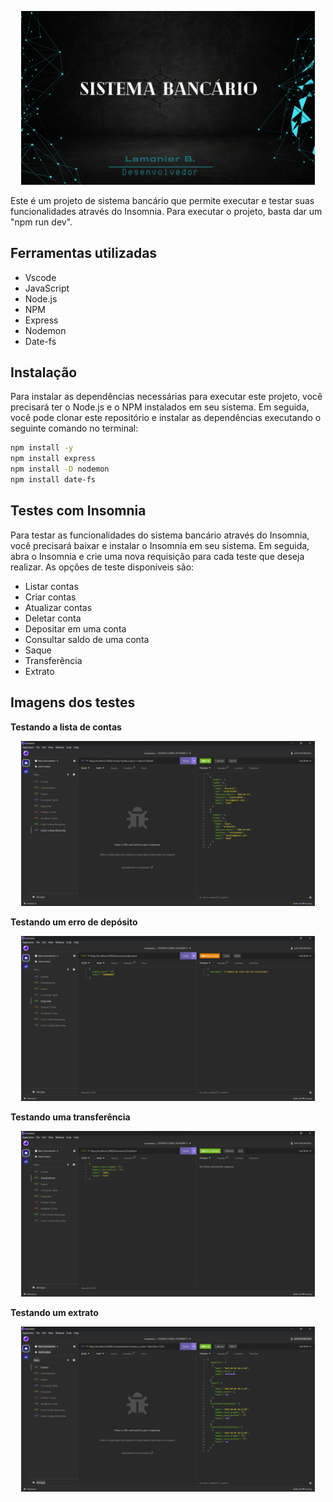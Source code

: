 
<p align="center">
<img width="470" src="src/assets/to_readme/Lamonier B..png">
<p/>

Este é um projeto de sistema bancário que permite executar e testar suas funcionalidades através do Insomnia. Para executar o projeto, basta dar um "npm run dev".

## Ferramentas utilizadas

- Vscode
- JavaScript
- Node.js
- NPM
- Express
- Nodemon
- Date-fs

## Instalação

Para instalar as dependências necessárias para executar este projeto, você precisará ter o Node.js e o NPM instalados em seu sistema. Em seguida, você pode clonar este repositório e instalar as dependências executando o seguinte comando no terminal:

```bash
npm install -y 
npm install express 
npm install -D nodemon 
npm install date-fs
```

## Testes com Insomnia

Para testar as funcionalidades do sistema bancário através do Insomnia, você precisará baixar e instalar o Insomnia em seu sistema. Em seguida, abra o Insomnia e crie uma nova requisição para cada teste que deseja realizar. As opções de teste disponíveis são:

- Listar contas
- Criar contas
- Atualizar contas
- Deletar conta
- Depositar em uma conta
- Consultar saldo de uma conta
- Saque
- Transferência
- Extrato

## Imagens dos testes

**Testando a lista de contas**
<p align="center">
<img width="470" src="src/assets/to_readme/listas-de-contas.png">
<p/>

**Testando um erro de depósito**
<br>
<p align="center">
<img width="470" src="src/assets/to_readme/deposito.png">
<p/>

**Testando uma transferência**
<br>
<p align="center">
<img width="470" src="src/assets/to_readme/transferencia.png">
<p/>

**Testando um extrato**
<p align="center">
<img width="470" src="src/assets/to_readme/extrato.png">
<p/>

